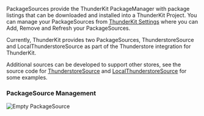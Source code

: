 PackageSources provide the ThunderKit PackageManager with package listings that can be downloaded and installed into a ThunderKit Project.
You can manage your PackageSources from [ThunderKit Settings](menulink://Tools/ThunderKit/Settings) where you can Add, Remove and Refresh your PackageSources.

Currently, ThunderKit provides two PackageSources, ThunderstoreSource and LocalThunderstoreSource as part of the Thunderstore integration for ThunderKit.

Additional sources can be developed to support other stores, see the source code for [ThunderstoreSource](assetlink://Packages/com.passivepicasso.thunderkit/Editor/Integrations/Thunderstore/ThunderstoreSource.cs) and [LocalThunderstoreSource](assetlink://Packages/com.passivepicasso.thunderkit/Editor/Integrations/Thunderstore/LocalThunderstoreSource.cs) for some examples.

### PackageSource Management

![Empty PackageSource]()